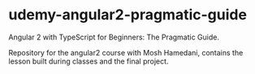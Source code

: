 # udemy-angular2-pragmatic-guide
Angular 2 with TypeScript for Beginners: The Pragmatic Guide.

Repository for the angular2 course with Mosh Hamedani, contains the lesson built during classes and the final project.
